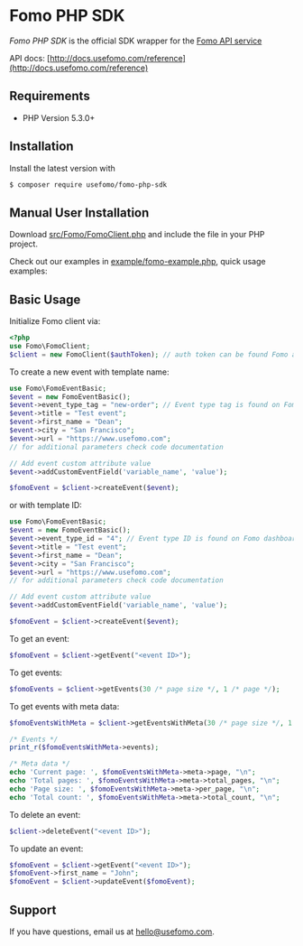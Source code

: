 Fomo PHP SDK
================

*Fomo PHP SDK* is the official SDK wrapper for the [Fomo API service](https://www.usefomo.com)

API docs: [http://docs.usefomo.com/reference](http://docs.usefomo.com/reference)

## Requirements

- PHP Version 5.3.0+

## Installation

Install the latest version with

```bash
$ composer require usefomo/fomo-php-sdk
```

## Manual User Installation

Download [src/Fomo/FomoClient.php](src/Fomo/FomoClient.php) and include the file in your PHP project.

Check out our examples in [example/fomo-example.php](example/fomo-example.php), quick usage examples:

## Basic Usage

Initialize Fomo client via:

```php
<?php
use Fomo\FomoClient;
$client = new FomoClient($authToken); // auth token can be found Fomo application admin dashboard (App -> API Access)
```

To create a new event with template name:

```php
use Fomo\FomoEventBasic;
$event = new FomoEventBasic();
$event->event_type_tag = "new-order"; // Event type tag is found on Fomo dashboard (Templates -> Template name)
$event->title = "Test event";
$event->first_name = "Dean";
$event->city = "San Francisco";
$event->url = "https://www.usefomo.com";
// for additional parameters check code documentation

// Add event custom attribute value
$event->addCustomEventField('variable_name', 'value');

$fomoEvent = $client->createEvent($event);
```

or with template ID:

```php
use Fomo\FomoEventBasic;
$event = new FomoEventBasic();
$event->event_type_id = "4"; // Event type ID is found on Fomo dashboard (Templates -> Template ID)
$event->title = "Test event";
$event->first_name = "Dean";
$event->city = "San Francisco";
$event->url = "https://www.usefomo.com";
// for additional parameters check code documentation

// Add event custom attribute value
$event->addCustomEventField('variable_name', 'value');

$fomoEvent = $client->createEvent($event);
```

To get an event:

```php
$fomoEvent = $client->getEvent("<event ID>");
```

To get events:

```php
$fomoEvents = $client->getEvents(30 /* page size */, 1 /* page */);
```

To get events with meta data:

```php
$fomoEventsWithMeta = $client->getEventsWithMeta(30 /* page size */, 1 /* page */);

/* Events */
print_r($fomoEventsWithMeta->events);

/* Meta data */
echo 'Current page: ', $fomoEventsWithMeta->meta->page, "\n";
echo 'Total pages: ', $fomoEventsWithMeta->meta->total_pages, "\n";
echo 'Page size: ', $fomoEventsWithMeta->meta->per_page, "\n";
echo 'Total count: ', $fomoEventsWithMeta->meta->total_count, "\n";
```

To delete an event:

```php
$client->deleteEvent("<event ID>");
```

To update an event:

```php
$fomoEvent = $client->getEvent("<event ID>");
$fomoEvent->first_name = "John";
$fomoEvent = $client->updateEvent($fomoEvent);
```

## Support

If you have questions, email us at [hello@usefomo.com](mailto:hello@usefomo.com).